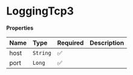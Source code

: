 # LoggingTcp3

**Properties**

| Name | Type     | Required | Description |
| :--- | :------- | :------- | :---------- |
| host | `String` | ✅       |             |
| port | `Long`   | ✅       |             |
